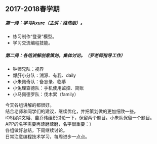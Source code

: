 ## 2017-2018春学期
##### 第一周：学习Axure（主讲：路伟朋）。
- 练习制作“登录”模型。
- 学习交流编程技能。
##### 第二周：各组讲解创意策划，集体讨论。（罗老师指导工作）
- 钟师兄队：视界
- 爆肝小分队：溯源、有我、daily
- 小朱佩奇队：备忘录、临摹
- 小兔理查德队：手机使用监控、简账
- 小马佩德罗队：伐木累（family）

今天各组讲解的都很好。<br>
结合老师和同学们的建议，继续优化，并把策划做的更加细致一些。<br>
iOS组钟文韬、苗乔伟组织讨论一下，保留两个题目。小朱队保留一个题目。<br>
APP的名字需要再琢磨琢磨，名字很重要：）<br>
各组做好总结，下周继续讨论。<br>
日常注意编程技术学习，每周进步一点点。

